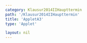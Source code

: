 ```yaml
---
category: Klausur2014IIHaupttermin
path: '/Klausur2014IIHaupttermin'
title: 'AppletA3'
type: 'Applet'

layout: nil
---
```

<link type="text/css" href="https://cdnjs.cloudflare.com/ajax/libs/jsxgraph/0.99.6/jsxgraph.css"><link rel="stylesheet" type="text/css" href="//cdnjs.cloudflare.com/ajax/libs/jsxgraph/0.99.7/jsxgraph.css" />
<div id="e5b2d3f2-53e9-4ca0-9a0d-9347c3191ac6" class="jxgbox" style="width:500px; height:500px">
<script type="text/javascript">
    (function() {
	//board
var board = JXG.JSXGraph.initBoard('e5b2d3f2-53e9-4ca0-9a0d-9347c3191ac6', {
                boundingbox: [-1, 95, 13, -10],
                axis: true
                
            });  
           
var f = x => 80 * (Math.pow(0.815, x));

var  Gf = board.create('functiongraph', [f, 0, 14]);

var glider = board.create('glider', [2, 50, Gf], {color: 'orange'});

var coords = board.create('text', [2, 85, function(){
	return 'A( ' + JXG.toFixed(glider.X(), 2) + ', ' + JXG.toFixed(glider.Y(), 0) + ')';
}], {fontsize: 18});

var temp = function()
{
return JXG.toFixed(((80- JXG.toFixed(glider.Y(), 0))/80) * 100, 0);
};

var cooling = board.create('text', [2, 75, function(){
return 'Volumenverlust: '+ temp() + '%';
}], {fontsize: 18});

board.create('text', [1, 10, '2014 HT MatII/III A3'], {fontsize: 18});

var x_l = board.create('line', [glider, function(){return [glider.X(), 0];}], {color:'gray'});
var y_l = board.create('line', [glider, function(){return [0, glider.Y()];}], {color:'gray'});

})()
  </script>
  </div>
